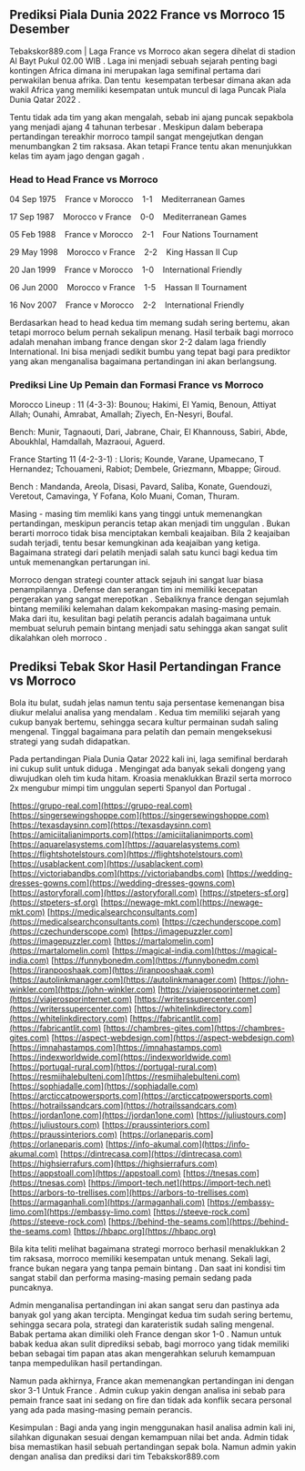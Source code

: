 Prediksi Piala Dunia 2022 France vs Morroco 15 Desember
-------------------------------------------------------

Tebakskor889.com | Laga France vs Morroco akan segera dihelat di stadion Al Bayt Pukul 02.00 WIB . Laga ini menjadi sebuah sejarah penting bagi kontingen Africa dimana ini merupakan laga semifinal pertama dari perwakilan benua afrika. Dan tentu  kesempatan terbesar dimana akan ada wakil Africa yang memiliki kesempatan untuk muncul di laga Puncak Piala Dunia Qatar 2022 .

  

Tentu tidak ada tim yang akan mengalah, sebab ini ajang puncak sepakbola yang menjadi ajang 4 tahunan terbesar . Meskipun dalam beberapa pertandingan tereakhir morroco tampil sangat mengejutkan dengan menumbangkan 2 tim raksasa. Akan tetapi France tentu akan menunjukkan kelas tim ayam jago dengan gagah .

  

### Head to Head France vs Morroco

  

04 Sep 1975    France v Morocco    1-1    Mediterranean Games

17 Sep 1987    Morocco v France    0-0    Mediterranean Games

05 Feb 1988    France v Morocco    2-1    Four Nations Tournament

29 May 1998    Morocco v France    2-2    King Hassan II Cup

20 Jan 1999    France v Morocco    1-0    International Friendly

06 Jun 2000    Morocco v France    1-5    Hassan II Tournament

16 Nov 2007    France v Morocco    2-2    International Friendly

  

  

Berdasarkan head to head kedua tim memang sudah sering bertemu, akan tetapi morroco belum pernah sekalipun menang. Hasil terbaik bagi morroco adalah menahan imbang france dengan skor 2-2 dalam laga friendly International. Ini bisa menjadi sedikit bumbu yang tepat bagi para prediktor yang akan menganalisa bagaimana pertandingan ini akan berlangsung.

  

### Prediksi Line Up Pemain dan Formasi France vs Morroco

  

Morocco Lineup : 11 (4-3-3): Bounou; Hakimi, El Yamiq, Benoun, Attiyat Allah; Ounahi, Amrabat, Amallah; Ziyech, En-Nesyri, Boufal.

Bench: Munir, Tagnaouti, Dari, Jabrane, Chair, El Khannouss, Sabiri, Abde, Aboukhlal, Hamdallah, Mazraoui, Aguerd.

  

France Starting 11 (4-2-3-1) : Lloris; Kounde, Varane, Upamecano, T Hernandez; Tchouameni, Rabiot; Dembele, Griezmann, Mbappe; Giroud.

Bench : Mandanda, Areola, Disasi, Pavard, Saliba, Konate, Guendouzi, Veretout, Camavinga, Y Fofana, Kolo Muani, Coman, Thuram.

  

Masing - masing tim memliki kans yang tinggi untuk memenangkan pertandingan, meskipun perancis tetap akan menjadi tim unggulan . Bukan berarti morroco tidak bisa menciptakan kembali keajaiban. Bila 2 keajaiban sudah terjadi, tentu besar kemungkinan ada keajaiban yang ketiga. Bagaimana strategi dari pelatih menjadi salah satu kunci bagi kedua tim untuk memenangkan pertarungan ini. 

  

Morroco dengan strategi counter attack sejauh ini sangat luar biasa penampilannya . Defense dan serangan tim ini memiliki kecepatan pergerakan yang sangat merepotkan . Sebaliknya france dengan sejumlah bintang memiliki kelemahan dalam kekompakan masing-masing pemain. Maka dari itu, kesulitan bagi pelatih perancis adalah bagaimana untuk membuat seluruh pemain bintang menjadi satu sehingga akan sangat sulit dikalahkan oleh morroco .

  

Prediksi Tebak Skor Hasil Pertandingan France vs Morroco 
---------------------------------------------------------

Bola itu bulat, sudah jelas namun tentu saja persentase kemenangan bisa diukur melalui analisa yang mendalam . Kedua tim memiliki sejarah yang cukup banyak bertemu, sehingga secara kultur permainan sudah saling mengenal. Tinggal bagaimana para pelatih dan pemain mengeksekusi strategi yang sudah didapatkan.

  

Pada pertandingan Piala Dunia Qatar 2022 kali ini, laga semifinal berdarah ini cukup sulit untuk diduga . Mengingat ada banyak sekali dongeng yang diwujudkan oleh tim kuda hitam. Kroasia menaklukkan Brazil serta morroco 2x mengubur mimpi tim unggulan seperti Spanyol dan Portugal .

  [https://grupo-real.com](https://grupo-real.com) [https://singersewingshoppe.com](https://singersewingshoppe.com) [https://texasdaysinn.com](https://texasdaysinn.com) [https://amiciitalianimports.com](https://amiciitalianimports.com) [https://aquarelasystems.com](https://aquarelasystems.com) [https://flightshotelstours.com](https://flightshotelstours.com) [https://usablackent.com](https://usablackent.com) [https://victoriabandbs.com](https://victoriabandbs.com) [https://wedding-dresses-gowns.com](https://wedding-dresses-gowns.com) [https://astoryforall.com](https://astoryforall.com) [https://stpeters-sf.org](https://stpeters-sf.org) [https://newage-mkt.com](https://newage-mkt.com) [https://medicalsearchconsultants.com](https://medicalsearchconsultants.com) [https://czechunderscope.com](https://czechunderscope.com) [https://imagepuzzler.com](https://imagepuzzler.com) [https://martalomelin.com](https://martalomelin.com) [https://magical-india.com](https://magical-india.com) [https://funnybonedm.com](https://funnybonedm.com) [https://iranpooshaak.com](https://iranpooshaak.com) [https://autolinkmanager.com](https://autolinkmanager.com) [https://john-winkler.com](https://john-winkler.com) [https://viajerosporinternet.com](https://viajerosporinternet.com) [https://writerssupercenter.com](https://writerssupercenter.com) [https://whitelinkdirectory.com](https://whitelinkdirectory.com) [https://fabricantlit.com](https://fabricantlit.com) [https://chambres-gites.com](https://chambres-gites.com) [https://aspect-webdesign.com](https://aspect-webdesign.com) [https://imnahastamps.com](https://imnahastamps.com) [https://indexworldwide.com](https://indexworldwide.com) [https://portugal-rural.com](https://portugal-rural.com) [https://resmiihalebulteni.com](https://resmiihalebulteni.com) [https://sophiadalle.com](https://sophiadalle.com) [https://arcticcatpowersports.com](https://arcticcatpowersports.com) [https://hotrailssandcars.com](https://hotrailssandcars.com) [https://jordan1one.com](https://jordan1one.com) [https://juliustours.com](https://juliustours.com) [https://praussinteriors.com](https://praussinteriors.com) [https://orlaneparis.com](https://orlaneparis.com) [https://info-akumal.com](https://info-akumal.com) [https://dintrecasa.com](https://dintrecasa.com) [https://highsierrafurs.com](https://highsierrafurs.com) [https://appstoall.com](https://appstoall.com) [https://tnesas.com](https://tnesas.com) [https://import-tech.net](https://import-tech.net) [https://arbors-to-trellises.com](https://arbors-to-trellises.com) [https://armaganhali.com](https://armaganhali.com) [https://embassy-limo.com](https://embassy-limo.com) [https://steeve-rock.com](https://steeve-rock.com) [https://behind-the-seams.com](https://behind-the-seams.com) [https://hbapc.org](https://hbapc.org)

Bila kita teliti melihat bagaimana strategi morroco berhasil menaklukkan 2 tim raksasa, morroco memiliki kesempatan untuk menang. Sekali lagi, france bukan negara yang tanpa pemain bintang . Dan saat ini kondisi tim sangat stabil dan performa masing-masing pemain sedang pada puncaknya.

  

Admin menganalisa pertandingan ini akan sangat seru dan pastinya ada banyak gol yang akan tercipta. Mengingat kedua tim sudah sering bertemu, sehingga secara pola, strategi dan karateristik sudah saling mengenal. Babak pertama akan dimiliki oleh France dengan skor 1-0 . Namun untuk babak kedua akan sulit diprediksi sebab, bagi morroco yang tidak memiliki beban sebagai tim papan atas akan mengerahkan seluruh kemampuan tanpa mempedulikan hasil pertandingan. 

  

Namun pada akhirnya, France akan memenangkan pertandingan ini dengan skor 3-1 Untuk France . Admin cukup yakin dengan analisa ini sebab para pemain france saat ini sedang on fire dan tidak ada konflik secara personal yang ada pada masing-masing pemain perancis.

  

Kesimpulan : Bagi anda yang ingin menggunakan hasil analisa admin kali ini, silahkan digunakan sesuai dengan kemampuan nilai bet anda. Admin tidak bisa memastikan hasil sebuah pertandingan sepak bola. Namun admin yakin dengan analisa dan prediksi dari tim Tebakskor889.com
